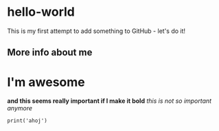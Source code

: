 # hello-world
This is my first attempt to add something to GitHub - let's do it!

## More info about me
# I'm awesome
**and this seems really important if I make it bold**
*this is not so important anymore*

`print('ahoj')`
